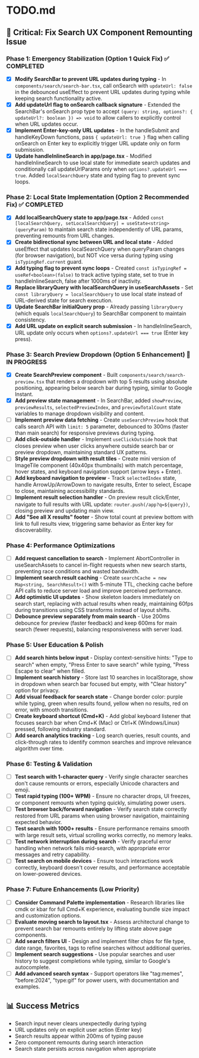 # TODO.md

## 🚨 Critical: Fix Search UX Component Remounting Issue

### Phase 1: Emergency Stabilization (Option 1 Quick Fix) ✅ COMPLETED
- [x] **Modify SearchBar to prevent URL updates during typing** - In `components/search/search-bar.tsx`, call onSearch with `updateUrl: false` in the debounced useEffect to prevent URL updates during typing while keeping search functionality active.
- [x] **Add updateUrl flag to onSearch callback signature** - Extended the SearchBar's onSearch prop type to accept `(query: string, options?: { updateUrl?: boolean }) => void` to allow callers to explicitly control when URL updates occur.
- [x] **Implement Enter-key-only URL updates** - In the handleSubmit and handleKeyDown functions, pass `{ updateUrl: true }` flag when calling onSearch on Enter key to explicitly trigger URL update only on form submission.
- [x] **Update handleInlineSearch in app/page.tsx** - Modified handleInlineSearch to use local state for immediate search updates and conditionally call updateUrlParams only when `options?.updateUrl === true`. Added `localSearchQuery` state and typing flag to prevent sync loops.

### Phase 2: Local State Implementation (Option 2 Recommended Fix) ✅ COMPLETED
- [x] **Add localSearchQuery state to app/page.tsx** - Added `const [localSearchQuery, setLocalSearchQuery] = useState<string>(queryParam)` to maintain search state independently of URL params, preventing remounts from URL changes.
- [x] **Create bidirectional sync between URL and local state** - Added useEffect that updates localSearchQuery when queryParam changes (for browser navigation), but NOT vice versa during typing using `isTypingRef.current` guard.
- [x] **Add typing flag to prevent sync loops** - Created `const isTypingRef = useRef<boolean>(false)` to track active typing state, set to true in handleInlineSearch, false after 1000ms of inactivity.
- [x] **Replace libraryQuery with localSearchQuery in useSearchAssets** - Set `const libraryQuery = localSearchQuery` to use local state instead of URL-derived state for search execution.
- [x] **Update SearchBar initialQuery prop** - Already passing `libraryQuery` (which equals `localSearchQuery`) to SearchBar component to maintain consistency.
- [x] **Add URL update on explicit search submission** - In handleInlineSearch, URL update only occurs when `options?.updateUrl === true` (Enter key press).

### Phase 3: Search Preview Dropdown (Option 5 Enhancement) 🚧 IN PROGRESS
- [x] **Create SearchPreview component** - Built `components/search/search-preview.tsx` that renders a dropdown with top 5 results using absolute positioning, appearing below search bar during typing, similar to Google Instant.
- [x] **Add preview state management** - In SearchBar, added `showPreview`, `previewResults`, `selectedPreviewIndex`, and `previewTotalCount` state variables to manage dropdown visibility and content.
- [ ] **Implement preview data fetching** - Create `useSearchPreview` hook that calls search API with `limit: 5` parameter, debounced to 300ms (faster than main search) for responsive previews during typing.
- [ ] **Add click-outside handler** - Implement `useClickOutside` hook that closes preview when user clicks anywhere outside search bar or preview dropdown, maintaining standard UX patterns.
- [ ] **Style preview dropdown with result tiles** - Create mini version of ImageTile component (40x40px thumbnails) with match percentage, hover states, and keyboard navigation support (arrow keys + Enter).
- [ ] **Add keyboard navigation to preview** - Track `selectedIndex` state, handle ArrowUp/ArrowDown to navigate results, Enter to select, Escape to close, maintaining accessibility standards.
- [ ] **Implement result selection handler** - On preview result click/Enter, navigate to full results with URL update: `router.push(/app?q=${query})`, closing preview and updating main view.
- [ ] **Add "See all X results" footer** - Show total count at preview bottom with link to full results view, triggering same behavior as Enter key for discoverability.

### Phase 4: Performance Optimizations
- [ ] **Add request cancellation to search** - Implement AbortController in useSearchAssets to cancel in-flight requests when new search starts, preventing race conditions and wasted bandwidth.
- [ ] **Implement search result caching** - Create `searchCache = new Map<string, SearchResult>()` with 5-minute TTL, checking cache before API calls to reduce server load and improve perceived performance.
- [ ] **Add optimistic UI updates** - Show skeleton loaders immediately on search start, replacing with actual results when ready, maintaining 60fps during transitions using CSS transforms instead of layout shifts.
- [ ] **Debounce preview separately from main search** - Use 200ms debounce for preview (faster feedback) and keep 600ms for main search (fewer requests), balancing responsiveness with server load.

### Phase 5: User Education & Polish
- [ ] **Add search hints below input** - Display context-sensitive hints: "Type to search" when empty, "Press Enter to save search" while typing, "Press Escape to clear" when filled.
- [ ] **Implement search history** - Store last 10 searches in localStorage, show in dropdown when search bar focused but empty, with "Clear history" option for privacy.
- [ ] **Add visual feedback for search state** - Change border color: purple while typing, green when results found, yellow when no results, red on error, with smooth transitions.
- [ ] **Create keyboard shortcut (Cmd+K)** - Add global keyboard listener that focuses search bar when Cmd+K (Mac) or Ctrl+K (Windows/Linux) pressed, following industry standard.
- [ ] **Add search analytics tracking** - Log search queries, result counts, and click-through rates to identify common searches and improve relevance algorithm over time.

### Phase 6: Testing & Validation
- [ ] **Test search with 1-character query** - Verify single character searches don't cause remounts or errors, especially Unicode characters and emoji.
- [ ] **Test rapid typing (100+ WPM)** - Ensure no character drops, UI freezes, or component remounts when typing quickly, simulating power users.
- [ ] **Test browser back/forward navigation** - Verify search state correctly restored from URL params when using browser navigation, maintaining expected behavior.
- [ ] **Test search with 1000+ results** - Ensure performance remains smooth with large result sets, virtual scrolling works correctly, no memory leaks.
- [ ] **Test network interruption during search** - Verify graceful error handling when network fails mid-search, with appropriate error messages and retry capability.
- [ ] **Test search on mobile devices** - Ensure touch interactions work correctly, keyboard doesn't cover results, and performance acceptable on lower-powered devices.

### Phase 7: Future Enhancements (Low Priority)
- [ ] **Consider Command Palette implementation** - Research libraries like cmdk or kbar for full Cmd+K experience, evaluating bundle size impact and customization options.
- [ ] **Evaluate moving search to layout.tsx** - Assess architectural change to prevent search bar remounts entirely by lifting state above page components.
- [ ] **Add search filters UI** - Design and implement filter chips for file type, date range, favorites, tags to refine searches without additional queries.
- [ ] **Implement search suggestions** - Use popular searches and user history to suggest completions while typing, similar to Google's autocomplete.
- [ ] **Add advanced search syntax** - Support operators like "tag:memes", "before:2024", "type:gif" for power users, with documentation and examples.

## 📊 Success Metrics
- Search input never clears unexpectedly during typing
- URL updates only on explicit user action (Enter key)
- Search results appear within 200ms of typing pause
- Zero component remounts during search interaction
- Search state persists across navigation when appropriate
